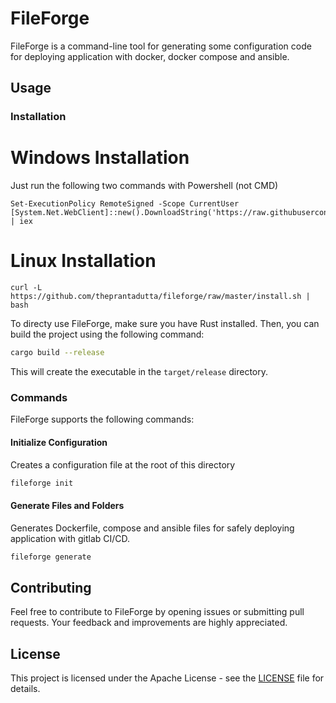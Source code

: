 # FileForge

FileForge is a command-line tool for generating some configuration code for deploying application with docker, docker compose and ansible.

## Usage

### Installation

# Windows Installation

Just run the following two commands with Powershell (not CMD)

```shell
Set-ExecutionPolicy RemoteSigned -Scope CurrentUser
[System.Net.WebClient]::new().DownloadString('https://raw.githubusercontent.com/theprantadutta/fileforge/master/install.ps1') | iex
```

# Linux Installation

```shell
curl -L https://github.com/theprantadutta/fileforge/raw/master/install.sh | bash
```

To directy use FileForge, make sure you have Rust installed. Then, you can build the project using the following command:

```bash
cargo build --release
```

This will create the executable in the `target/release` directory.

### Commands

FileForge supports the following commands:

#### Initialize Configuration

Creates a configuration file at the root of this directory

```bash
fileforge init
```

#### Generate Files and Folders

Generates Dockerfile, compose and ansible files for safely deploying application with gitlab CI/CD.

```bash
fileforge generate
```

## Contributing

Feel free to contribute to FileForge by opening issues or submitting pull requests. Your feedback and improvements are highly appreciated.

## License

This project is licensed under the Apache License - see the [LICENSE](LICENSE) file for details.
